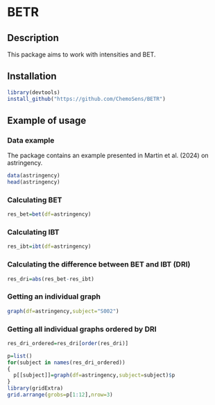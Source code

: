 # BETR
## Description
This package aims to work with intensities and BET.  

## Installation
```R
library(devtools)
install_github("https://github.com/ChemoSens/BETR")
```
## Example of usage

### Data example
The package contains an example presented in Martin et al. (2024) on astringency.
```R
data(astringency)
head(astringency)
```
### Calculating BET
```R
res_bet=bet(df=astringency)
```
### Calculating IBT
```R
res_ibt=ibt(df=astringency)
```

### Calculating the difference between BET and IBT (DRI)
```R
res_dri=abs(res_bet-res_ibt)
```
### Getting an individual graph
```R
graph(df=astringency,subject="S002")
````

### Getting all individual graphs ordered by DRI
```R
res_dri_ordered=res_dri[order(res_dri)]
```
```R
p=list()
for(subject in names(res_dri_ordered))
{
  p[[subject]]=graph(df=astringency,subject=subject)$p
}
library(gridExtra)
grid.arrange(grobs=p[1:12],nrow=3)
```


